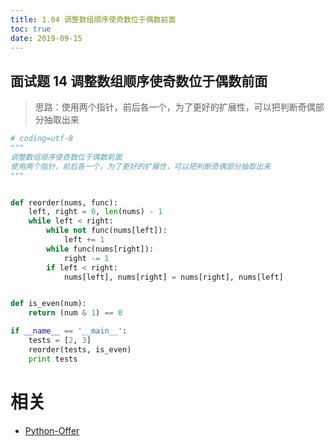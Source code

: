 ```yaml
---
title: 1.04 调整数组顺序使奇数位于偶数前面
toc: true
date: 2019-09-15
---
```


## 面试题 14 调整数组顺序使奇数位于偶数前面
> 思路：使用两个指针，前后各一个，为了更好的扩展性，可以把判断奇偶部分抽取出来

```python
# coding=utf-8
"""
调整数组顺序使奇数位于偶数前面
使用两个指针，前后各一个，为了更好的扩展性，可以把判断奇偶部分抽取出来
"""


def reorder(nums, func):
    left, right = 0, len(nums) - 1
    while left < right:
        while not func(nums[left]):
            left += 1
        while func(nums[right]):
            right -= 1
        if left < right:
            nums[left], nums[right] = nums[right], nums[left]


def is_even(num):
    return (num & 1) == 0

if __name__ == '__main__':
    tests = [2, 3]
    reorder(tests, is_even)
    print tests

```



# 相关

- [Python-Offer](https://github.com/JushuangQiao/Python-Offer)
